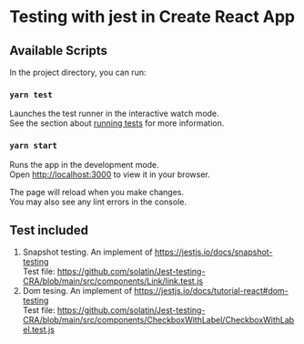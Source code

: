 # Testing with jest in Create React App

## Available Scripts

In the project directory, you can run:
### `yarn test`

Launches the test runner in the interactive watch mode.\
See the section about [running tests](https://facebook.github.io/create-react-app/docs/running-tests) for more information.

### `yarn start`

Runs the app in the development mode.\
Open [http://localhost:3000](http://localhost:3000) to view it in your browser.

The page will reload when you make changes.\
You may also see any lint errors in the console.

## Test included
1. Snapshot testing. An implement of https://jestjs.io/docs/snapshot-testing \
Test file: https://github.com/solatin/Jest-testing-CRA/blob/main/src/components/Link/link.test.js
2. Dom tesing. An implement of https://jestjs.io/docs/tutorial-react#dom-testing \
Test file: https://github.com/solatin/Jest-testing-CRA/blob/main/src/components/CheckboxWithLabel/CheckboxWithLabel.test.js

